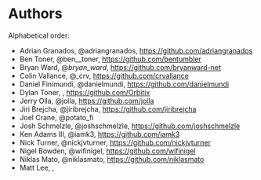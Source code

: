 # Authors

Alphabetical order:

* Adrian Granados, @adriangranados, <https://github.com/adriangranados>
* Ben Toner, @ben__toner, <https://github.com/bentumbler>
* Bryan Ward, @_bryan_ward_, <https://github.com/bryanward-net>
* Colin Vallance, @_crv, <https://github.com/crvallance>
* Daniel Finimundi, @danielmundi, <https://github.com/danielmundi>
* Dylan Toner, , <https://github.com/Orbitix>
* Jerry Olla, @jolla, <https://github.com/jolla>
* Jiri Brejcha, @jiribrejcha, <https://github.com/jiribrejcha>
* Joel Crane, @potato_fi
* Josh Schmelzle, @joshschmelzle, <https://github.com/joshschmelzle>
* Ken Adams III, @iamk3, <https://github.com/iamk3>
* Nick Turner, @nickjvturner, <https://github.com/nickjvturner>
* Nigel Bowden, @wifinigel, <https://github.com/wifinigel>
* Niklas Mato, @niklasmato, <https://github.com/niklasmato>
* Matt Lee, ,
